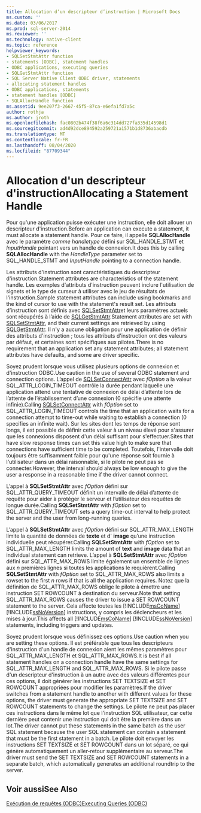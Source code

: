 ```yaml
---
title: Allocation d’un descripteur d’instruction | Microsoft Docs
ms.custom: ''
ms.date: 03/06/2017
ms.prod: sql-server-2014
ms.reviewer: ''
ms.technology: native-client
ms.topic: reference
helpviewer_keywords:
- SQLSetStmtAttr function
- statements [ODBC], statement handles
- ODBC applications, executing queries
- SQLGetStmtAttr function
- SQL Server Native Client ODBC driver, statements
- allocating statement handles
- ODBC applications, statements
- statement handles [ODBC]
- SQLAllocHandle function
ms.assetid: 9ee207f3-2667-45f5-87ca-e6efa1fd7a5c
author: rothja
ms.author: jroth
ms.openlocfilehash: fac0802b474f38f6a6c314dd727fa335d14598d1
ms.sourcegitcommit: ad4d92dce894592a259721a1571b1d8736abacdb
ms.translationtype: MT
ms.contentlocale: fr-FR
ms.lasthandoff: 08/04/2020
ms.locfileid: "87709344"
---
```

# <a name="allocating-a-statement-handle"></a><span data-ttu-id="caa6d-102">Allocation d'un descripteur d'instruction</span><span class="sxs-lookup"><span data-stu-id="caa6d-102">Allocating a Statement Handle</span></span>
  <span data-ttu-id="caa6d-103">Pour qu'une application puisse exécuter une instruction, elle doit allouer un descripteur d'instruction.</span><span class="sxs-lookup"><span data-stu-id="caa6d-103">Before an application can execute a statement, it must allocate a statement handle.</span></span> <span data-ttu-id="caa6d-104">Pour ce faire, il appelle **SQLAllocHandle** avec le paramètre *comme handletype* défini sur SQL_HANDLE_STMT et *InputHandle* pointant vers un handle de connexion.</span><span class="sxs-lookup"><span data-stu-id="caa6d-104">It does this by calling **SQLAllocHandle** with the *HandleType* parameter set to SQL_HANDLE_STMT and *InputHandle* pointing to a connection handle.</span></span>  
  
 <span data-ttu-id="caa6d-105">Les attributs d'instruction sont caractéristiques du descripteur d'instruction.</span><span class="sxs-lookup"><span data-stu-id="caa6d-105">Statement attributes are characteristics of the statement handle.</span></span> <span data-ttu-id="caa6d-106">Les exemples d'attributs d'instruction peuvent inclure l'utilisation de signets et le type de curseur à utiliser avec le jeu de résultats de l'instruction.</span><span class="sxs-lookup"><span data-stu-id="caa6d-106">Sample statement attributes can include using bookmarks and the kind of cursor to use with the statement's result set.</span></span> <span data-ttu-id="caa6d-107">Les attributs d’instruction sont définis avec [SQLSetStmtAttr](../native-client-odbc-api/sqlsetstmtattr.md)et leurs paramètres actuels sont récupérés à l’aide de [SQLGetStmtAttr](../native-client-odbc-api/sqlgetstmtattr.md).</span><span class="sxs-lookup"><span data-stu-id="caa6d-107">Statement attributes are set with [SQLSetStmtAttr](../native-client-odbc-api/sqlsetstmtattr.md), and their current settings are retrieved by using [SQLGetStmtAttr](../native-client-odbc-api/sqlgetstmtattr.md).</span></span> <span data-ttu-id="caa6d-108">Il n'y a aucune obligation pour une application de définir des attributs d'instruction ; tous les attributs d'instruction ont des valeurs par défaut, et certaines sont spécifiques aux pilotes.</span><span class="sxs-lookup"><span data-stu-id="caa6d-108">There is no requirement that an application set any statement attributes; all statement attributes have defaults, and some are driver specific.</span></span>  
  
 <span data-ttu-id="caa6d-109">Soyez prudent lorsque vous utilisez plusieurs options de connexion et d'instruction ODBC.</span><span class="sxs-lookup"><span data-stu-id="caa6d-109">Use caution in the use of several ODBC statement and connection options.</span></span> <span data-ttu-id="caa6d-110">L’appel de [SQLSetConnectAttr](../native-client-odbc-api/sqlsetconnectattr.md) avec *fOption* a la valeur SQL_ATTR_LOGIN_TIMEOUT contrôle la durée pendant laquelle une application attend une tentative de connexion de délai d’attente lors de l’attente de l’établissement d’une connexion (0 spécifie une attente infinie).</span><span class="sxs-lookup"><span data-stu-id="caa6d-110">Calling [SQLSetConnectAttr](../native-client-odbc-api/sqlsetconnectattr.md) with *fOption* set to SQL_ATTR_LOGIN_TIMEOUT controls the time that an application waits for a connection attempt to time-out while waiting to establish a connection (0 specifies an infinite wait).</span></span> <span data-ttu-id="caa6d-111">Sur les sites dont les temps de réponse sont longs, il est possible de définir cette valeur à un niveau élevé pour s'assurer que les connexions disposent d'un délai suffisant pour s'effectuer.</span><span class="sxs-lookup"><span data-stu-id="caa6d-111">Sites that have slow response times can set this value high to make sure that connections have sufficient time to be completed.</span></span> <span data-ttu-id="caa6d-112">Toutefois, l'intervalle doit toujours être suffisamment faible pour qu'une réponse soit fournie à l'utilisateur dans un délai raisonnable, si le pilote ne peut pas se connecter.</span><span class="sxs-lookup"><span data-stu-id="caa6d-112">However, the interval should always be low enough to give the user a response in a reasonable time if the driver cannot connect.</span></span>  
  
 <span data-ttu-id="caa6d-113">L’appel à **SQLSetStmtAttr** avec *fOption* défini sur SQL_ATTR_QUERY_TIMEOUT définit un intervalle de délai d’attente de requête pour aider à protéger le serveur et l’utilisateur des requêtes de longue durée.</span><span class="sxs-lookup"><span data-stu-id="caa6d-113">Calling **SQLSetStmtAttr** with *fOption* set to SQL_ATTR_QUERY_TIMEOUT sets a query time-out interval to help protect the server and the user from long-running queries.</span></span>  
  
 <span data-ttu-id="caa6d-114">L’appel à **SQLSetStmtAttr** avec *fOption* défini sur SQL_ATTR_MAX_LENGTH limite la quantité de données de **texte** et d' **image** qu’une instruction individuelle peut récupérer.</span><span class="sxs-lookup"><span data-stu-id="caa6d-114">Calling **SQLSetStmtAttr** with *fOption* set to SQL_ATTR_MAX_LENGTH limits the amount of **text** and **image** data that an individual statement can retrieve.</span></span> <span data-ttu-id="caa6d-115">L’appel à **SQLSetStmtAttr** avec *fOption* défini sur SQL_ATTR_MAX_ROWS limite également un ensemble de lignes aux *n* premières lignes si toutes les applications le requièrent.</span><span class="sxs-lookup"><span data-stu-id="caa6d-115">Calling **SQLSetStmtAttr** with *fOption* set to SQL_ATTR_MAX_ROWS also limits a rowset to the first *n* rows if that is all the application requires.</span></span> <span data-ttu-id="caa6d-116">Notez que la définition de SQL_ATTR_MAX_ROWS oblige le pilote à émettre une instruction SET ROWCOUNT à destination du serveur.</span><span class="sxs-lookup"><span data-stu-id="caa6d-116">Note that setting SQL_ATTR_MAX_ROWS causes the driver to issue a SET ROWCOUNT statement to the server.</span></span> <span data-ttu-id="caa6d-117">Cela affecte toutes les [!INCLUDE[msCoName](../../includes/msconame-md.md)] [!INCLUDE[ssNoVersion](../../includes/ssnoversion-md.md)] instructions, y compris les déclencheurs et les mises à jour.</span><span class="sxs-lookup"><span data-stu-id="caa6d-117">This affects all [!INCLUDE[msCoName](../../includes/msconame-md.md)] [!INCLUDE[ssNoVersion](../../includes/ssnoversion-md.md)] statements, including triggers and updates.</span></span>  
  
 <span data-ttu-id="caa6d-118">Soyez prudent lorsque vous définissez ces options.</span><span class="sxs-lookup"><span data-stu-id="caa6d-118">Use caution when you are setting these options.</span></span> <span data-ttu-id="caa6d-119">Il est préférable que tous les descripteurs d'instruction d'un handle de connexion aient les mêmes paramètres pour SQL_ATTR_MAX_LENGTH et SQL_ATTR_MAX_ROWS.</span><span class="sxs-lookup"><span data-stu-id="caa6d-119">It is best if all statement handles on a connection handle have the same settings for SQL_ATTR_MAX_LENGTH and SQL_ATTR_MAX_ROWS.</span></span> <span data-ttu-id="caa6d-120">Si le pilote passe d'un descripteur d'instruction à un autre avec des valeurs différentes pour ces options, il doit générer les instructions SET TEXTSIZE et SET ROWCOUNT appropriées pour modifier les paramètres.</span><span class="sxs-lookup"><span data-stu-id="caa6d-120">If the driver switches from a statement handle to another with different values for these options, the driver must generate the appropriate SET TEXTSIZE and SET ROWCOUNT statements to change the settings.</span></span> <span data-ttu-id="caa6d-121">Le pilote ne peut pas placer ces instructions dans le même lot que l'instruction SQL utilisateur, car cette dernière peut contenir une instruction qui doit être la première dans un lot.</span><span class="sxs-lookup"><span data-stu-id="caa6d-121">The driver cannot put these statements in the same batch as the user SQL statement because the user SQL statement can contain a statement that must be the first statement in a batch.</span></span> <span data-ttu-id="caa6d-122">Le pilote doit envoyer les instructions SET TEXTSIZE et SET ROWCOUNT dans un lot séparé, ce qui génère automatiquement un aller-retour supplémentaire au serveur.</span><span class="sxs-lookup"><span data-stu-id="caa6d-122">The driver must send the SET TEXTSIZE and SET ROWCOUNT statements in a separate batch, which automatically generates an additional roundtrip to the server.</span></span>  
  
## <a name="see-also"></a><span data-ttu-id="caa6d-123">Voir aussi</span><span class="sxs-lookup"><span data-stu-id="caa6d-123">See Also</span></span>  
 [<span data-ttu-id="caa6d-124">Exécution de requêtes &#40;ODBC&#41;</span><span class="sxs-lookup"><span data-stu-id="caa6d-124">Executing Queries &#40;ODBC&#41;</span></span>](executing-queries-odbc.md)  
  
  

